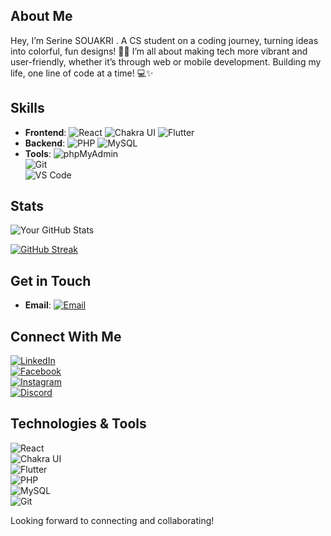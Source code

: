
## About Me
Hey, I’m Serine SOUAKRI .
A CS student on a coding journey, turning ideas into colorful, fun designs! 🎨🚀 I’m all about making tech more vibrant and user-friendly, whether it’s through web or mobile development. Building my life, one line of code at a time! 💻✨

## Skills
- **Frontend**: 
  ![React](https://img.shields.io/badge/React-61DAFB?style=flat&logo=react&logoColor=black) 
  ![Chakra UI](https://img.shields.io/badge/Chakra_UI-319795?style=flat&logo=chakra-ui&logoColor=white) 
  ![Flutter](https://img.shields.io/badge/Flutter-02569B?style=flat&logo=flutter&logoColor=white)  
- **Backend**: 
  ![PHP](https://img.shields.io/badge/PHP-777BB4?style=flat&logo=php&logoColor=white) 
  ![MySQL](https://img.shields.io/badge/MySQL-4479A1?style=flat&logo=mysql&logoColor=white)  
- **Tools**: 
  ![phpMyAdmin](https://img.shields.io/badge/phpMyAdmin-6C3C22?style=flat&logo=phpmyadmin&logoColor=white)  
  ![Git](https://img.shields.io/badge/Git-F05032?style=flat&logo=git&logoColor=white)  
  ![VS Code](https://img.shields.io/badge/VS%20Code-007ACC?style=flat&logo=visual-studio-code&logoColor=white)

## Stats
![Your GitHub Stats](https://github-readme-stats.vercel.app/api?username=serine-18&show_icons=true&count_private=true&hide=prs&theme=radical)

[![GitHub Streak](https://github-readme-streak-stats.herokuapp.com/api?user=serine-18&theme=violet-dark)](https://git.io/streak-stats)

## Get in Touch
- **Email**: [![Email](https://img.shields.io/badge/Email-your.email@example.com-blue?style=flat&logo=gmail&logoColor=white)](mailto:serinesouakri@gmail.com)  

## Connect With Me  
[![LinkedIn](https://img.shields.io/badge/LinkedIn-Your%20Name-blue?style=flat&logo=linkedin&logoColor=white)](https://www.linkedin.com/in/serine-souakri-a02852330/)  
[![Facebook](https://img.shields.io/badge/Facebook-Your%20Name-blue?style=flat&logo=facebook&logoColor=white)](https://www.facebook.com/profile.php?id=100087040900172)  
[![Instagram](https://img.shields.io/badge/Instagram-@yourhandle-blue?style=flat&logo=instagram&logoColor=white)](https://instagram.com/yourhandle)  
[![Discord](https://img.shields.io/badge/Discord-Your%20Username-blue?style=flat&logo=discord&logoColor=white)](https://discord.com/users/serine33339)

## Technologies & Tools
![React](https://img.shields.io/badge/React-61DAFB?style=flat&logo=react&logoColor=black)  
![Chakra UI](https://img.shields.io/badge/Chakra_UI-319795?style=flat&logo=chakra-ui&logoColor=white)  
![Flutter](https://img.shields.io/badge/Flutter-02569B?style=flat&logo=flutter&logoColor=white)  
![PHP](https://img.shields.io/badge/PHP-777BB4?style=flat&logo=php&logoColor=white)  
![MySQL](https://img.shields.io/badge/MySQL-4479A1?style=flat&logo=mysql&logoColor=white)  
![Git](https://img.shields.io/badge/Git-F05032?style=flat&logo=git&logoColor=white)

Looking forward to connecting and collaborating!  
